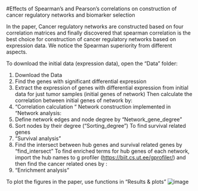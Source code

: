 #Effects of Spearman’s and Pearson’s correlations on construction of cancer regulatory networks and biomarker selection

In the paper, Cancer regulatory networks are constructed based on four correlation matrices and finally discovered that spearman correlation is the best choice for construction of cancer regulatory networks based on expression data. We notice the Spearman superiority from different aspects.
 
To download the initial data (expression data), open the “Data” folder:
1.	Download the Data
2.	Find the genes with significant differential expression
3.	Extract the expression of genes with differential expression from initial data for just tumor samples (initial genes of network)
Then calculate the correlation between initial genes of network by:
4.	“Correlation calculation “
Network construction implemented in “Network analysis:
5.	Define network edges and node degree by “Network_gene_degree”
6.	Sort nodes by their degree (“Sorting_degree”)
To find survival related genes
7.	“Survival analysis”
8.	 Find the intersect between hub genes and survival related genes by “find_intersect”
To find enriched terms for hub genes of each network, import the hub names to g profiler (https://biit.cs.ut.ee/gprofiler/) and then find the cancer related ones by :
9.	“Enrichment analysis”

To plot the figures in the paper, use functions in “Results & plots”
![image](https://github.com/user-attachments/assets/3588222d-308d-4a3e-8bd2-470e83414208)
